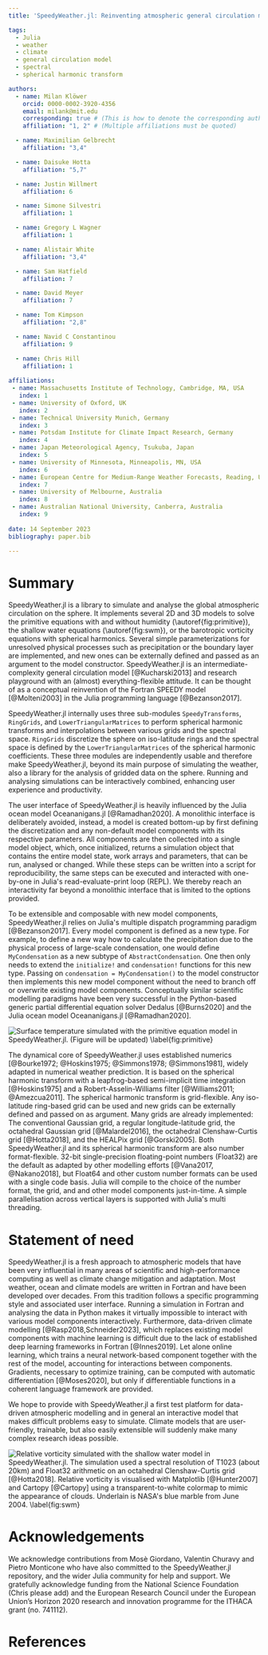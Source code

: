 ```yaml
---
title: 'SpeedyWeather.jl: Reinventing atmospheric general circulation models towards interactivity, extensibility and composability'

tags:
  - Julia
  - weather
  - climate
  - general circulation model
  - spectral
  - spherical harmonic transform

authors:
  - name: Milan Klöwer
    orcid: 0000-0002-3920-4356
    email: milank@mit.edu
    corresponding: true # (This is how to denote the corresponding author)
    affiliation: "1, 2" # (Multiple affiliations must be quoted)

  - name: Maximilian Gelbrecht
    affiliation: "3,4"

  - name: Daisuke Hotta
    affiliation: "5,7"

  - name: Justin Willmert
    affiliation: 6

  - name: Simone Silvestri
    affiliation: 1

  - name: Gregory L Wagner
    affiliation: 1

  - name: Alistair White
    affiliation: "3,4"

  - name: Sam Hatfield
    affiliation: 7

  - name: David Meyer
    affiliation: 7

  - name: Tom Kimpson
    affiliation: "2,8"

  - name: Navid C Constantinou
    affiliation: 9 

  - name: Chris Hill
    affiliation: 1
    
affiliations:
 - name: Massachusetts Institute of Technology, Cambridge, MA, USA
   index: 1
 - name: University of Oxford, UK
   index: 2
 - name: Technical University Munich, Germany
   index: 3
 - name: Potsdam Institute for Climate Impact Research, Germany
   index: 4
 - name: Japan Meteorological Agency, Tsukuba, Japan
   index: 5
 - name: University of Minnesota, Minneapolis, MN, USA
   index: 6
 - name: European Centre for Medium-Range Weather Forecasts, Reading, UK
   index: 7
 - name: University of Melbourne, Australia
   index: 8
 - name: Australian National University, Canberra, Australia
   index: 9
   
date: 14 September 2023
bibliography: paper.bib

---
```



# Summary

SpeedyWeather.jl is a library to simulate and analyse the global atmospheric
circulation on the sphere. It implements several 2D and 3D
models to solve the primitive equations with and without humidity (\autoref{fig:primitive}),
the shallow water equations (\autoref{fig:swm}), or the barotropic vorticity equations
with spherical harmonics. Several simple parameterizations for unresolved physical processes
such as precipitation or the boundary layer are implemented, and new ones can
be externally defined and passed as an argument to the model constructor.
SpeedyWeather.jl is an intermediate-complexity general circulation model [@Kucharski2013]
and research playground with an (almost) everything-flexible attitude.
It can be thought of as a conceptual reinvention of the Fortran SPEEDY model [@Molteni2003]
in the Julia programming language [@Bezanson2017].

SpeedyWeather.jl internally uses three sub-modules `SpeedyTransforms`, `RingGrids`, and
`LowerTriangularMatrices` to perform spherical harmonic transforms and interpolations
between various grids and the spectral space. `RingGrids` discretize the sphere
on iso-latitude rings and the spectral space is defined by the `LowerTriangularMatrices`
of the spherical harmonic coefficients. These three modules are independently usable
and therefore make SpeedyWeather.jl, beyond its main purpose of simulating the weather,
also a library for the analysis of gridded data on the sphere.
Running and analysing simulations can be interactively combined, enhancing user
experience and productivity.

The user interface of SpeedyWeather.jl is heavily influenced by
the Julia ocean model Oceananigans.jl [@Ramadhan2020].
A monolithic interface is deliberately avoided,
instead, a model is created bottom-up by first defining the discretization
and any non-default model components with its respective parameters.
All components are then collected into a single model object, which, once
initialized, returns a simulation object that contains the entire model state,
work arrays and parameters, that can be run, analysed or changed.
While these steps can be written into a script for reproducibility,
the same steps can be executed and interacted with one-by-one in
Julia's read-evaluate-print loop (REPL). We thereby reach an interactivity
far beyond a monolithic interface that is limited to the options provided.

To be extensible and composable with new
model components, SpeedyWeather.jl relies on Julia's multiple dispatch
programming paradigm [@Bezanson2017]. Every model component
is defined as a new type. For example, to define a new way how to calculate
the precipitation due to the physical process of large-scale condensation,
one would define `MyCondensation` as a new subtype of `AbstractCondensation`.
One then only needs to extend the `initialize!` and `condensation!`
functions for this new type. Passing on `condensation = MyCondensation()`
to the model constructor then implements this new model component without
the need to branch off or overwrite existing model components.
Conceptually similar scientific modelling paradigms have been very successful
in the Python-based generic partial differential equation solver Dedalus [@Burns2020]
and the Julia ocean model Oceananigans.jl [@Ramadhan2020].

![Surface temperature simulated with the primitive equation model in SpeedyWeather.jl.
(Figure will be updated) \label{fig:primitive}](primitive.jpg)

The dynamical core of SpeedyWeather.jl uses established numerics
[@Bourke1972; @Hoskins1975; @Simmons1978; @Simmons1981],
widely adapted in numerical weather prediction. It is based on the spherical
harmonic transform with a leapfrog-based semi-implicit time integration [@Hoskins1975]
and a Robert-Asselin-Williams filter [@Williams2011; @Amezcua2011].
The spherical harmonic transform is grid-flexible. Any iso-latitude ring-based
grid can be used and new grids can be externally defined and passed on
as argument. Many grids are already implemented: The conventional
Gaussian grid, a regular longitude-latitude grid, 
the octahedral Gaussian grid [@Malardel2016], the octahedral
Clenshaw-Curtis grid [@Hotta2018], and the HEALPix grid [@Gorski2005].
Both SpeedyWeather.jl and its spherical harmonic transform are also
number format-flexible. 32-bit single-precision floating-point numbers
(Float32) are the default as adapted by other modelling efforts [@Vana2017, @Nakano2018],
but Float64 and other custom number formats can be used with a single
code basis. Julia will compile to the choice of the number format, the grid,
and and other model components just-in-time. A simple parallelisation
across vertical layers is supported with Julia's multi threading.

# Statement of need

SpeedyWeather.jl is a fresh approach to atmospheric
models that have been very influential in many areas of scientific 
and high-performance computing as well as climate change mitigation and adaptation.
Most weather, ocean and climate models are written in Fortran and have been developed over
decades. From this tradition follows a specific programming style and
associated user interface. Running a simulation in Fortran and analysing the
data in Python makes it virtually impossible to interact with various model
components interactively. Furthermore, data-driven climate modelling
[@Rasp2018,Schneider2023], which replaces existing model components with machine learning
is difficult due to the lack of established deep learning frameworks in Fortran [@Innes2019].
Let alone online learning, which trains a neural network-based component together
with the rest of the model, accounting for interactions between components.
Gradients, necessary to optimize training, can be computed 
with automatic differentiation [@Moses2020], but only if differentiable functions
in a coherent language framework are provided.

We hope to provide with SpeedyWeather.jl a first test platform for data-driven
atmospheric modelling and in general an interactive model that makes difficult
problems easy to simulate. Climate models that are user-friendly, trainable,
but also easily extensible will suddenly make many complex
research ideas possible.

![Relative vorticity simulated with the shallow water model in SpeedyWeather.jl.
The simulation used a spectral resolution of T1023 (about 20km) and Float32
arithmetic on an octahedral Clenshaw-Curtis grid [@Hotta2018]. Relative vorticity
is visualised with Matplotlib [@Hunter2007] and Cartopy [@Cartopy] using a
transparent-to-white colormap to mimic the appearance of clouds. Underlain is
NASA's blue marble from June 2004. \label{fig:swm}](swm.png)

# Acknowledgements

We acknowledge contributions from Mosè Giordano, Valentin Churavy and Pietro Monticone
who have also committed to the SpeedyWeather.jl repository, and the wider Julia community
for help and support. We gratefully acknowledge funding from the 
National Science Foundation (Chris please add) and the European Research Council
under the European Union’s Horizon 2020 research and innovation programme
for the ITHACA grant (no. 741112).

# References

